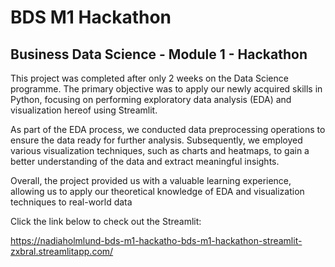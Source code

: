 # BDS M1 Hackathon

## Business Data Science - Module 1 - Hackathon

This project was completed after only 2 weeks on the Data Science programme. The primary objective was to apply our newly acquired skills in Python, focusing on performing exploratory data analysis (EDA) and visualization hereof using Streamlit.

As part of the EDA process, we conducted data preprocessing operations to ensure the data ready for further analysis. Subsequently, we employed various visualization techniques, such as charts and heatmaps, to gain a better understanding of the data and extract meaningful insights.

Overall, the project provided us with a valuable learning experience, allowing us to apply our theoretical knowledge of EDA and visualization techniques to real-world data

Click the link below to check out the Streamlit:

https://nadiaholmlund-bds-m1-hackatho-bds-m1-hackathon-streamlit-zxbral.streamlitapp.com/
